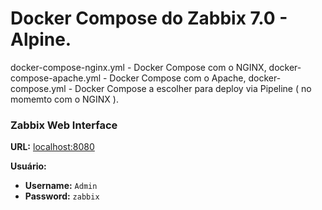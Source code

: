 # Docker Compose do Zabbix 7.0 - Alpine.
docker-compose-nginx.yml   - Docker Compose com o NGINX,
docker-compose-apache.yml  - Docker Compose com o Apache,
docker-compose.yml         - Docker Compose a escolher para deploy via Pipeline ( no momemto com o NGINX ).

### Zabbix Web Interface

**URL:** [localhost:8080](http://localhost:8080)

**Usuário:**

- **Username:** `Admin`
- **Password:** `zabbix`
